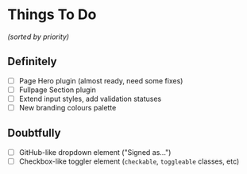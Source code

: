 # Things To Do
*(sorted by priority)*

## Definitely
- [ ] Page Hero plugin (almost ready, need some fixes)
- [ ] Fullpage Section plugin
- [ ] Extend input styles, add validation statuses
- [ ] New branding colours palette 

## Doubtfully
- [ ] GitHub-like dropdown element ("Signed as...")
- [ ] Checkbox-like toggler element (`checkable`, `toggleable` classes, etc)
